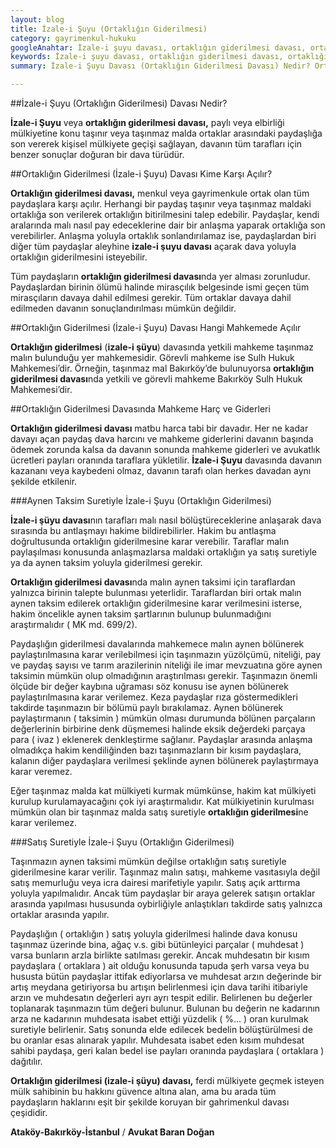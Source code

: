 ```yaml
---
layout: blog
title: İzale-i Şuyu (Ortaklığın Giderilmesi)
category: gayrimenkul-hukuku
googleAnahtar: İzale-i şuyu davası, ortaklığın giderilmesi davası, ortaklığın satış veya aynen taksim suretiyle giderilmesi gayrimenkul avukatı, bakırköy avukat, istanbul avukat
keywords: İzale-i şuyu davası, ortaklığın giderilmesi davası, ortaklığın satış veya aynen taksim suretiyle giderilmesi gayrimenkul avukatı, bakırköy avukat, ataköy avukat, istanbul avukat
summary: İzale-i Şuyu Davası (Ortaklığın Giderilmesi Davası) Nedir? Ortaklığın Giderilmesi Davası Kime Karşı Açılır? Yetkili ve Görevli Mahkeme, İzale-i Şuyu Davası Mahkeme Harç ve Giderleri, Aynen Taksim ve Satış Suretiyle İzale-i Şuyu

---
```



##İzale-i Şuyu (Ortaklığın Giderilmesi) Davası Nedir?

**İzale-i  Şuyu** veya **ortaklığın giderilmesi davası,** paylı veya elbirliği mülkiyetine konu taşınır veya taşınmaz malda ortaklar arasındaki paydaşlığa son vererek kişisel mülkiyete geçişi sağlayan,  davanın tüm tarafları için benzer sonuçlar doğuran bir dava türüdür.

##Ortaklığın Giderilmesi (İzale-i Şuyu) Davası Kime Karşı Açılır?

**Ortaklığın giderilmesi davası,**  menkul veya gayrimenkule ortak olan tüm paydaşlara karşı açılır. Herhangi bir paydaş taşınır veya taşınmaz maldaki ortaklığa son verilerek ortaklığın bitirilmesini talep edebilir. Paydaşlar, kendi aralarında malı nasıl pay edeceklerine dair bir anlaşma yaparak ortaklığa son verebilirler.  Anlaşma yoluyla ortaklık sonlandırılamaz ise, paydaşlardan biri diğer tüm paydaşlar aleyhine **izale-i şuyu davası** açarak dava yoluyla ortaklığın giderilmesini isteyebilir.

Tüm paydaşların **ortaklığın giderilmesi davası**nda yer alması zorunludur. Paydaşlardan birinin ölümü halinde mirasçılık belgesinde ismi geçen tüm mirasçıların davaya dahil edilmesi gerekir.  Tüm ortaklar davaya dahil edilmeden davanın sonuçlandırılması mümkün değildir.

##Ortaklığın Giderilmesi (İzale-i Şuyu) Davası Hangi Mahkemede Açılır

**Ortaklığın giderilmesi** (**izale-i şüyu**) davasında yetkili mahkeme taşınmaz malın bulunduğu yer mahkemesidir. Görevli mahkeme ise Sulh Hukuk Mahkemesi’dir. Örneğin, taşınmaz mal Bakırköy’de bulunuyorsa **ortaklığın giderilmesi davası**nda yetkili ve görevli mahkeme Bakırköy Sulh Hukuk Mahkemesi’dir.

##Ortaklığın Giderilmesi Davasında Mahkeme Harç  ve Giderleri 

**Ortaklığın giderilmesi davası** matbu harca tabi bir davadır.  Her ne kadar davayı açan paydaş dava harcını ve mahkeme giderlerini davanın başında ödemek zorunda kalsa da davanın sonunda mahkeme giderleri ve avukatlık ücretleri payları oranında taraflara yükletilir. **İzale-i Şuyu** davasında davanın kazananı veya kaybedeni olmaz, davanın tarafı olan herkes davadan aynı şekilde etkilenir.

###Aynen Taksim  Suretiyle İzale-i Şuyu (Ortaklığın Giderilmesi)

**İzale-i şüyu davası**nın tarafları malı nasıl bölüştüreceklerine anlaşarak dava sırasında bu antlaşmayı hakime bildirebilirler. Hakim bu antlaşma doğrultusunda ortaklığın giderilmesine karar verebilir. Taraflar malın paylaşılması konusunda anlaşmazlarsa maldaki ortaklığın ya satış suretiyle ya da aynen taksim yoluyla giderilmesi gerekir.

 **Ortaklığın giderilmesi davası**nda malın aynen taksimi için taraflardan yalnızca birinin talepte bulunması yeterlidir. Taraflardan biri ortak malın aynen taksim edilerek ortaklığın giderilmesine karar verilmesini isterse, hakim öncelikle aynen taksim şartlarının bulunup bulunmadığını araştırmalıdır ( MK md. 699/2).
 
Paydaşlığın giderilmesi davalarında mahkemece malın aynen bölünerek paylaştırılmasına karar verilebilmesi için taşınmazın yüzölçümü, niteliği, pay ve paydaş sayısı ve tarım arazilerinin niteliği ile imar mevzuatına göre aynen taksimin mümkün olup olmadığının araştırılması gerekir. Taşınmazın önemli ölçüde bir değer kaybına uğraması söz konusu ise aynen bölünerek paylaştırılmasına karar verilemez. Keza paydaşlar rıza göstermedikleri takdirde taşınmazın bir bölümü paylı bırakılamaz.
Aynen bölünerek paylaştırmanın ( taksimin ) mümkün olması durumunda bölünen parçaların değerlerinin birbirine denk düşmemesi halinde eksik değerdeki parçaya para ( ivaz ) eklenerek denkleştirme sağlanır. Paydaşlar arasında anlaşma olmadıkça hakim kendiliğinden bazı taşınmazların bir kısım paydaşlara, kalanın diğer paydaşlara verilmesi şeklinde aynen bölünerek paylaştırmaya karar veremez.

Eğer taşınmaz malda kat mülkiyeti kurmak mümkünse, hakim kat mülkiyeti kurulup kurulamayacağını çok iyi araştırmalıdır. Kat mülkiyetinin kurulması mümkün olan bir taşınmaz malda satış suretiyle **ortaklığın giderilmesi**ne karar verilemez.

###Satış Suretiyle İzale-i Şuyu (Ortaklığın Giderilmesi) 

Taşınmazın aynen taksimi mümkün değilse ortaklığın satış suretiyle giderilmesine karar verilir. Taşınmaz malın satışı, mahkeme vasıtasıyla değil satış memurluğu veya icra dairesi marifetiyle yapılır. Satış açık arttırma yoluyla yapılmalıdır. Ancak tüm paydaşlar bir araya gelerek satışın ortaklar arasında yapılması hususunda oybirliğiyle anlaştıkları takdirde satış yalnızca ortaklar arasında yapılır.

Paydaşlığın ( ortaklığın ) satış yoluyla giderilmesi halinde dava konusu taşınmaz üzerinde bina, ağaç v.s. gibi bütünleyici parçalar ( muhdesat ) varsa bunların arzla birlikte satılması gerekir. Ancak muhdesatın bir kısım paydaşlara ( ortaklara ) ait olduğu konusunda tapuda şerh varsa veya bu hususta bütün paydaşlar ittifak ediyorlarsa ve muhdesat arzın değerinde bir artış meydana getiriyorsa bu artışın belirlenmesi için dava tarihi itibariyle arzın ve muhdesatın değerleri ayrı ayrı tespit edilir. Belirlenen bu değerler toplanarak taşınmazın tüm değeri bulunur. Bulunan bu değerin ne kadarının arza ne kadarının muhdesata isabet ettiği yüzdelik ( %... ) oran kurulmak suretiyle belirlenir. Satış sonunda elde edilecek bedelin bölüştürülmesi de bu oranlar esas alınarak yapılır. Muhdesata isabet eden kısım muhdesat sahibi paydaşa, geri kalan bedel ise payları oranında paydaşlara ( ortaklara ) dağıtılır. 

**Ortaklığın giderilmesi (izale-i şüyu) davası,** ferdi mülkiyete geçmek isteyen mülk sahibinin bu hakkını güvence altına alan, ama bu arada tüm paydaşların haklarını eşit bir şekilde koruyan bir gahrimenkul davası çeşididir.

**Ataköy-Bakırköy-İstanbul** / **Avukat Baran Doğan**
